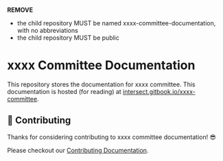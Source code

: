 
**REMOVE**
- the child repository MUST be named xxxx-committee-documentation, with no abbreviations
- the child repository MUST be public

# xxxx Committee Documentation

This repository stores the documentation for xxxx committee.
This documentation is hosted (for reading) at [intersect.gitbook.io/xxxx-committee](https://intersect.gitbook.io/xxxx-committee).

## 🤝 Contributing

Thanks for considering contributing to xxxx committee documentation! 😎

Please checkout our [Contributing Documentation](./CONTRIBUTING.md).
